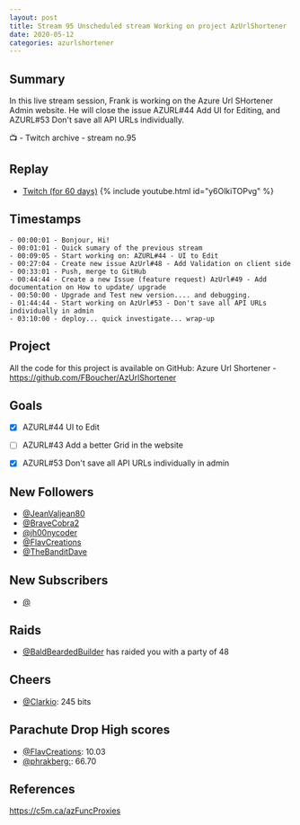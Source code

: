 ```yaml
---
layout: post
title: Stream 95 Unscheduled stream Working on project AzUrlShortener
date: 2020-05-12
categories: azurlshortener
---
```


## Summary

In this live stream session, Frank is working on the Azure Url SHortener Admin website. He will close the issue AZURL#44 Add UI for Editing, and AZURL#53 Don't save all API URLs individually.

📺 - Twitch archive - stream no.95

## Replay


- [Twitch (for 60 days)](https://www.twitch.tv/videos/618952844)
{% include youtube.html id="y6OlkiTOPvg" %}
<br/><!--more-->


## Timestamps


    - 00:00:01 - Bonjour, Hi!
    - 00:01:01 - Quick sumary of the previous stream
    - 00:09:05 - Start working on: AZURL#44 - UI to Edit
    - 00:27:04 - Create new issue AzUrl#48 - Add Validation on client side
    - 00:33:01 - Push, merge to GitHub
    - 00:44:44 - Create a new Issue (feature request) AzUrl#49 - Add documentation on How to update/ upgrade
    - 00:50:00 - Upgrade and Test new version.... and debugging.
    - 01:44:44 - Start working on AzUrl#53 - Don't save all API URLs individually in admin
    - 03:10:00 - deploy... quick investigate... wrap-up


Project
-------

All the code for this project is available on GitHub: Azure Url Shortener - https://github.com/FBoucher/AzUrlShortener


Goals
-----

- [X] AZURL#44 UI to Edit
- [ ] AZURL#43 Add a better Grid in the website
- [X] AZURL#53 Don't save all API URLs individually in admin


New Followers
-------------

- [@JeanValjean80](https://www.twitch.tv/JeanValjean80)
- [@BraveCobra2](https://www.twitch.tv/BraveCobra2)
- [@jh00nycoder](https://www.twitch.tv/jh00nycoder)
- [@FlavCreations](https://www.twitch.tv/FlavCreations)
- [@TheBanditDave](https://www.twitch.tv/TheBanditDave)


New Subscribers
---------------

- [@](https://www.twitch.tv/)


Raids
------

- [@BaldBeardedBuilder](https://www.twitch.tv/BaldBeardedBuilder) has raided you with a party of 48


Cheers
------

- [@Clarkio](https://www.twitch.tv/Clarkio):  245 bits



Parachute Drop High scores
------

- [@FlavCreations](https://www.twitch.tv/FlavCreations):  10.03
- [@phrakberg:](https://www.twitch.tv/phrakberg:):  66.70



References
----------

https://c5m.ca/azFuncProxies
